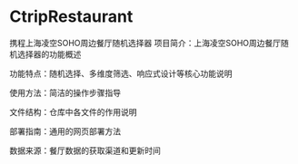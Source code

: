 # CtripRestaurant
携程上海凌空SOHO周边餐厅随机选择器
项目简介：上海凌空SOHO周边餐厅随机选择器的功能概述

功能特点：随机选择、多维度筛选、响应式设计等核心功能说明

使用方法：简洁的操作步骤指导

文件结构：仓库中各文件的作用说明

部署指南：通用的网页部署方法

数据来源：餐厅数据的获取渠道和更新时间
